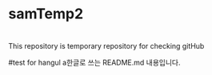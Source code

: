 # samTemp2
#
This repository is temporary repository for checking gitHub

#test for hangul
a한글로 쓰는 README.md 내용입니다.
